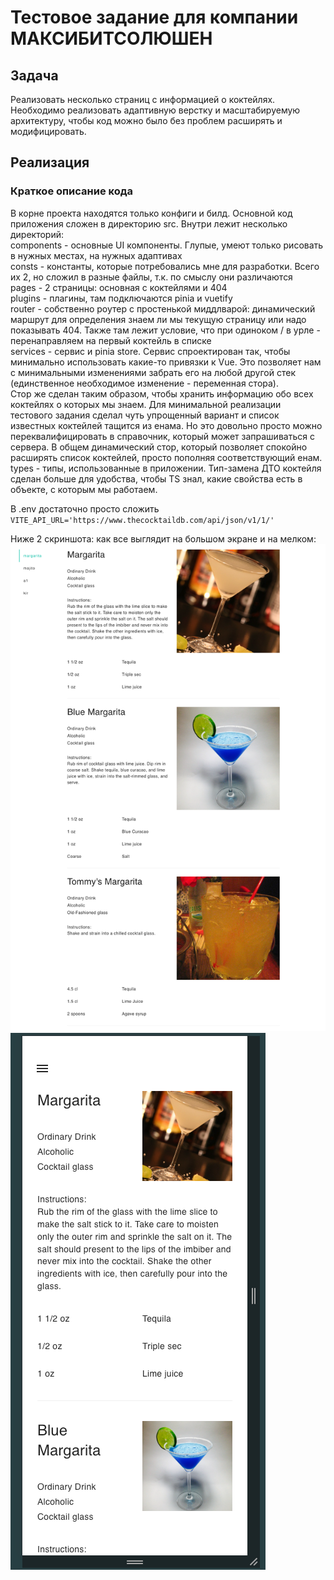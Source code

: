 # Тестовое задание для компании МАКСИБИТСОЛЮШЕН

## Задача
Реализовать несколько страниц с информацией о коктейлях. Необходимо реализовать адаптивную верстку и масштабируемую
архитектуру, чтобы код можно было без проблем расширять и модифицировать.

## Реализация
### Краткое описание кода
В корне проекта находятся только конфиги и билд. Основной код приложения сложен в директорию src.
Внутри лежит несколько директорий:  
components - основные UI компоненты. Глупые, умеют только рисовать в нужных местах, на нужных адаптивах  
consts - константы, которые потребовались мне для разработки. Всего их 2, но сложил в разные файлы, т.к. по смыслу они 
различаются  
pages - 2 страницы: основная с коктейлями и 404  
plugins - плагины, там подключаются pinia и vuetify  
router - собственно роутер с простенькой миддлварой: динамический маршрут для определения знаем ли мы текущую страницу 
или надо показывать 404. Также там лежит условие, что при одиноком / в урле - перенаправляем на первый коктейль в списке  
services - сервис и pinia store. Сервис спроектирован так, чтобы минимально использовать какие-то привязки к Vue.
Это позволяет нам с минимальными изменениями забрать его на любой другой стек (единственное необходимое изменение - 
переменная стора).  
Стор же сделан таким образом, чтобы хранить информацию обо всех коктейлях о которых мы знаем. 
Для минимальной реализации тестового задания сделал чуть упрощенный вариант и список известных коктейлей тащится из 
енама. Но это довольно просто можно переквалифицировать в справочник, который может запрашиваться с сервера.
В общем динамический стор, который позволяет спокойно расширять список коктейлей, просто пополняя соответствующий енам.  
types - типы, использованные в приложении. Тип-замена ДТО коктейля сделан больше для удобства, чтобы TS знал, какие 
свойства есть в объекте, с которым мы работаем.  

В .env достаточно просто сложить `VITE_API_URL='https://www.thecocktaildb.com/api/json/v1/1/'`


Ниже 2 скриншота: как все выглядит на большом экране и на мелком:
![img.png](public/lg.png)
![img.png](public/sm.png)
